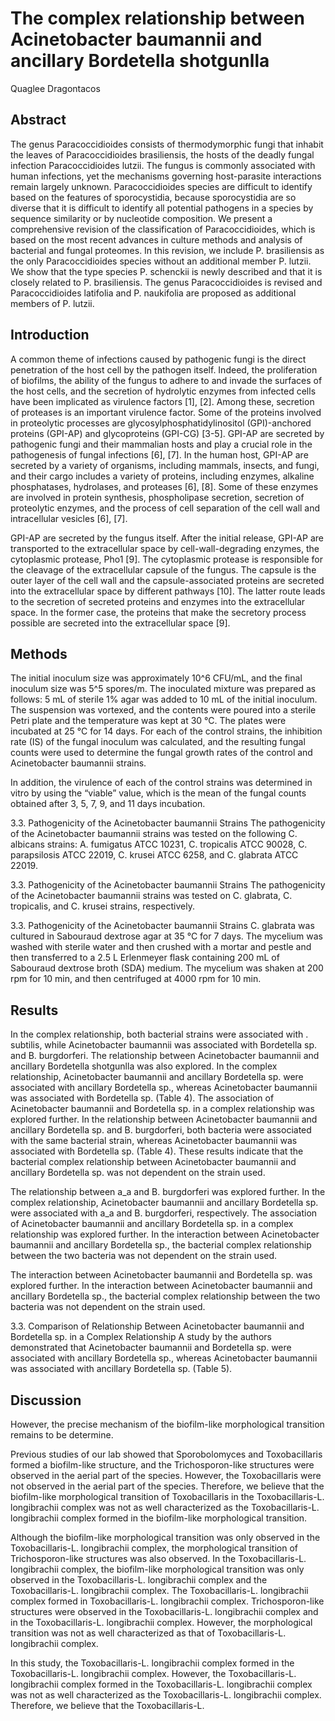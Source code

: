 # The complex relationship between Acinetobacter baumannii and ancillary Bordetella shotgunlla
Quaglee Dragontacos


## Abstract
The genus Paracoccidioides consists of thermodymorphic fungi that inhabit the leaves of Paracoccidioides brasiliensis, the hosts of the deadly fungal infection Paracoccidioides lutzii. The fungus is commonly associated with human infections, yet the mechanisms governing host-parasite interactions remain largely unknown. Paracoccidioides species are difficult to identify based on the features of sporocystidia, because sporocystidia are so diverse that it is difficult to identify all potential pathogens in a species by sequence similarity or by nucleotide composition. We present a comprehensive revision of the classification of Paracoccidioides, which is based on the most recent advances in culture methods and analysis of bacterial and fungal proteomes. In this revision, we include P. brasiliensis as the only Paracoccidioides species without an additional member P. lutzii. We show that the type species P. schenckii is newly described and that it is closely related to P. brasiliensis. The genus Paracoccidioides is revised and Paracoccidioides latifolia and P. naukifolia are proposed as additional members of P. lutzii.


## Introduction
A common theme of infections caused by pathogenic fungi is the direct penetration of the host cell by the pathogen itself. Indeed, the proliferation of biofilms, the ability of the fungus to adhere to and invade the surfaces of the host cells, and the secretion of hydrolytic enzymes from infected cells have been implicated as virulence factors [1], [2]. Among these, secretion of proteases is an important virulence factor. Some of the proteins involved in proteolytic processes are glycosylphosphatidylinositol (GPI)-anchored proteins (GPI-AP) and glycoproteins (GPI-CG) [3-5]. GPI-AP are secreted by pathogenic fungi and their mammalian hosts and play a crucial role in the pathogenesis of fungal infections [6], [7]. In the human host, GPI-AP are secreted by a variety of organisms, including mammals, insects, and fungi, and their cargo includes a variety of proteins, including enzymes, alkaline phosphatases, hydrolases, and proteases [6], [8]. Some of these enzymes are involved in protein synthesis, phospholipase secretion, secretion of proteolytic enzymes, and the process of cell separation of the cell wall and intracellular vesicles [6], [7].

GPI-AP are secreted by the fungus itself. After the initial release, GPI-AP are transported to the extracellular space by cell-wall-degrading enzymes, the cytoplasmic protease, Pho1 [9]. The cytoplasmic protease is responsible for the cleavage of the extracellular capsule of the fungus. The capsule is the outer layer of the cell wall and the capsule-associated proteins are secreted into the extracellular space by different pathways [10]. The latter route leads to the secretion of secreted proteins and enzymes into the extracellular space. In the former case, the proteins that make the secretory process possible are secreted into the extracellular space [9].


## Methods
The initial inoculum size was approximately 10^6 CFU/mL, and the final inoculum size was 5^5 spores/m. The inoculated mixture was prepared as follows: 5 mL of sterile 1% agar was added to 10 mL of the initial inoculum. The suspension was vortexed, and the contents were poured into a sterile Petri plate and the temperature was kept at 30 °C. The plates were incubated at 25 °C for 14 days. For each of the control strains, the inhibition rate (IS) of the fungal inoculum was calculated, and the resulting fungal counts were used to determine the fungal growth rates of the control and Acinetobacter baumannii strains.

In addition, the virulence of each of the control strains was determined in vitro by using the “viable” value, which is the mean of the fungal counts obtained after 3, 5, 7, 9, and 11 days incubation.

3.3. Pathogenicity of the Acinetobacter baumannii Strains
The pathogenicity of the Acinetobacter baumannii strains was tested on the following C. albicans strains: A. fumigatus ATCC 10231, C. tropicalis ATCC 90028, C. parapsilosis ATCC 22019, C. krusei ATCC 6258, and C. glabrata ATCC 22019.

3.3. Pathogenicity of the Acinetobacter baumannii Strains
The pathogenicity of the Acinetobacter baumannii strains was tested on C. glabrata, C. tropicalis, and C. krusei strains, respectively.

3.3. Pathogenicity of the Acinetobacter baumannii Strains
C. glabrata was cultured in Sabouraud dextrose agar at 35 °C for 7 days. The mycelium was washed with sterile water and then crushed with a mortar and pestle and then transferred to a 2.5 L Erlenmeyer flask containing 200 mL of Sabouraud dextrose broth (SDA) medium. The mycelium was shaken at 200 rpm for 10 min, and then centrifuged at 4000 rpm for 10 min.


## Results
In the complex relationship, both bacterial strains were associated with . subtilis, while Acinetobacter baumannii was associated with Bordetella sp. and B. burgdorferi. The relationship between Acinetobacter baumannii and ancillary Bordetella shotgunlla was also explored. In the complex relationship, Acinetobacter baumannii and ancillary Bordetella sp. were associated with ancillary Bordetella sp., whereas Acinetobacter baumannii was associated with Bordetella sp. (Table 4). The association of Acinetobacter baumannii and Bordetella sp. in a complex relationship was explored further. In the relationship between Acinetobacter baumannii and ancillary Bordetella sp. and B. burgdorferi, both bacteria were associated with the same bacterial strain, whereas Acinetobacter baumannii was associated with Bordetella sp. (Table 4). These results indicate that the bacterial complex relationship between Acinetobacter baumannii and ancillary Bordetella sp. was not dependent on the strain used.

The relationship between a_a and B. burgdorferi was explored further. In the complex relationship, Acinetobacter baumannii and ancillary Bordetella sp. were associated with a_a and B. burgdorferi, respectively. The association of Acinetobacter baumannii and ancillary Bordetella sp. in a complex relationship was explored further. In the interaction between Acinetobacter baumannii and ancillary Bordetella sp., the bacterial complex relationship between the two bacteria was not dependent on the strain used.

The interaction between Acinetobacter baumannii and Bordetella sp. was explored further. In the interaction between Acinetobacter baumannii and ancillary Bordetella sp., the bacterial complex relationship between the two bacteria was not dependent on the strain used.

3.3. Comparison of Relationship Between Acinetobacter baumannii and Bordetella sp. in a Complex Relationship
A study by the authors demonstrated that Acinetobacter baumannii and Bordetella sp. were associated with ancillary Bordetella sp., whereas Acinetobacter baumannii was associated with ancillary Bordetella sp. (Table 5).


## Discussion
However, the precise mechanism of the biofilm-like morphological transition remains to be determine.

Previous studies of our lab showed that Sporobolomyces and Toxobacillaris formed a biofilm-like structure, and the Trichosporon-like structures were observed in the aerial part of the species. However, the Toxobacillaris were not observed in the aerial part of the species. Therefore, we believe that the biofilm-like morphological transition of Toxobacillaris in the Toxobacillaris-L. longibrachii complex was not as well characterized as the Toxobacillaris-L. longibrachii complex formed in the biofilm-like morphological transition.

Although the biofilm-like morphological transition was only observed in the Toxobacillaris-L. longibrachii complex, the morphological transition of Trichosporon-like structures was also observed. In the Toxobacillaris-L. longibrachii complex, the biofilm-like morphological transition was only observed in the Toxobacillaris-L. longibrachii complex and the Toxobacillaris-L. longibrachii complex. The Toxobacillaris-L. longibrachii complex formed in Toxobacillaris-L. longibrachii complex. Trichosporon-like structures were observed in the Toxobacillaris-L. longibrachii complex and in the Toxobacillaris-L. longibrachii complex. However, the morphological transition was not as well characterized as that of Toxobacillaris-L. longibrachii complex.

In this study, the Toxobacillaris-L. longibrachii complex formed in the Toxobacillaris-L. longibrachii complex. However, the Toxobacillaris-L. longibrachii complex formed in the Toxobacillaris-L. longibrachii complex was not as well characterized as the Toxobacillaris-L. longibrachii complex. Therefore, we believe that the Toxobacillaris-L.

